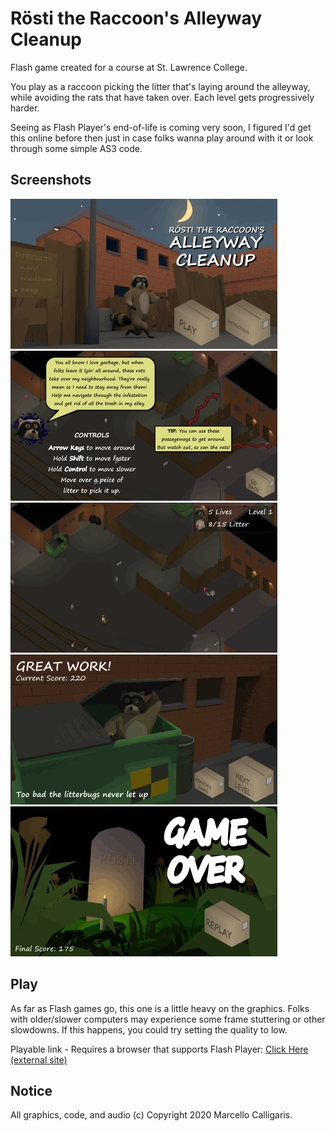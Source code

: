 # Rösti the Raccoon's Alleyway Cleanup

Flash game created for a course at St. Lawrence College.

You play as a raccoon picking the litter that's laying around the alleyway, while avoiding the rats that have taken over. Each level gets progressively harder.

Seeing as Flash Player's end-of-life is coming very soon, I figured I'd get this online before then just in case folks wanna play around with it or look through some simple AS3 code.

## Screenshots

[![Main Menu](screenshots/main-menu-sm.jpg)](screenshots/main-menu.png)
[![Instructions](screenshots/instructions-sm.jpg)](screenshots/instructions.png)
[![Ingame](screenshots/ingame-sm.jpg)](screenshots/ingame.png)
[![Finished Round](screenshots/finished-round-sm.jpg)](screenshots/finished-round.png)
[![Game Over](screenshots/game-over-sm.jpg)](screenshots/game-over.png)

## Play

As far as Flash games go, this one is a little heavy on the graphics. Folks with older/slower computers may experience some frame stuttering or other slowdowns. If this happens, you could try setting the quality to low.

Playable link - Requires a browser that supports Flash Player: [Click Here (external site)](https://cdn.pub.marcellx.ca/flash/rosti-game.html)

## Notice

All graphics, code, and audio (c) Copyright 2020 Marcello Calligaris.
